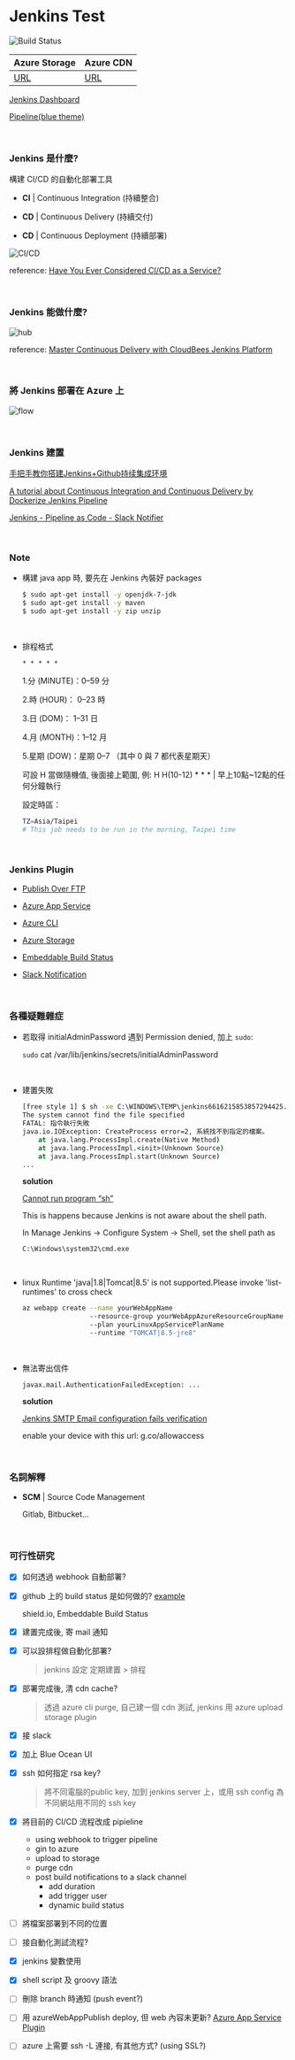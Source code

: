 # Jenkins Test

![Build Status](http://jenkins001.southeastasia.cloudapp.azure.com/job/webhook-pipeline/badge/icon?style=plastic)



Azure Storage | Azure CDN
------------- | ---------
[URL](https://cs12f2ef59c887ax4755xb5a.blob.core.windows.net/web01/jenkins_build/index.html) | [URL](https://jenkins-cdn.azureedge.net/jenkins_build/index.html)

[Jenkins Dashboard](http://jenkins001.southeastasia.cloudapp.azure.com/job/webhook-pipeline/)

[Pipeline(blue theme)](http://jenkins001.southeastasia.cloudapp.azure.com/blue/organizations/jenkins/webhook-pipeline/activity)

<br />

### Jenkins 是什麼?

構建 CI/CD 的自動化部署工具

- **CI** | Continuous Integration (持續整合)

- **CD** | Continuous Delivery (持續交付)

- **CD** | Continuous Deployment (持續部署)

![CI/CD](./images/cicd.png)

reference: [Have You Ever Considered CI/CD as a Service?](https://blogs.cisco.com/cloud/have-you-ever-considered-ci-cd-as-a-service)

<br />

### Jenkins 能做什麼?

![hub](./images/hub.png)

reference: [Master Continuous Delivery with CloudBees Jenkins Platform](https://www.slideshare.net/dcjuengst/cloudbeesjenkinsplatform2016)

<br />

### 將 Jenkins 部署在 Azure 上

![flow](./images/flow.png)

<br />

### Jenkins 建置

[手把手教你搭建Jenkins+Github持续集成环境](https://github.com/muyinchen/woker/blob/master/%E9%9B%86%E6%88%90%E6%B5%8B%E8%AF%95%E7%8E%AF%E5%A2%83%E6%90%AD%E5%BB%BA/%E6%89%8B%E6%8A%8A%E6%89%8B%E6%95%99%E4%BD%A0%E6%90%AD%E5%BB%BAJenkins%2BGithub%E6%8C%81%E7%BB%AD%E9%9B%86%E6%88%90%E7%8E%AF%E5%A2%83.md)

[A tutorial about Continuous Integration and Continuous Delivery by Dockerize Jenkins Pipeline](https://github.com/hakdogan/jenkins-pipeline)

[Jenkins - Pipeline as Code - Slack Notifier](https://ithelp.ithome.com.tw/articles/10203905)

<br />

### Note

- 構建 java app 時, 要先在 Jenkins 內裝好 packages

  ```sh
  $ sudo apt-get install -y openjdk-7-jdk
  $ sudo apt-get install -y maven
  $ sudo apt-get install -y zip unzip
  ```

<br />

- 排程格式
  ```
  * * * * *
  ```

   1.分 (MINUTE)：0–59 分
   
   2.時 (HOUR)： 0–23 時
   
   3.日 (DOM)： 1–31 日
   
   4.月 (MONTH)：1–12 月
   
   5.星期 (DOW)：星期 0–7 （其中 0 與 7 都代表星期天）
 
   可設 H 當做隨機值, 後面接上範圍, 例: H H(10-12) * * * | 早上10點~12點的任何分鐘執行
 
   設定時區：
 
   ```sh
   TZ=Asia/Taipei
   # This job needs to be run in the morning, Taipei time
   ```
 
 <br />
 
 ### Jenkins Plugin
 
 - [Publish Over FTP](https://wiki.jenkins.io/display/JENKINS/Publish+Over+FTP+Plugin)
 
 - [Azure App Service](https://jenkins.io/doc/pipeline/steps/azure-app-service/)
  
 - [Azure CLI](https://wiki.jenkins.io/display/JENKINS/Azure+CLI+Plugin)
 
 - [Azure Storage](https://github.com/jenkinsci/windows-azure-storage-plugin)
 
  - [Embeddable Build Status](https://github.com/jenkinsci/embeddable-build-status-plugin)
  
  - [Slack Notification](https://plugins.jenkins.io/slack)
 
 <br />
 
### 各種疑難雜症

- 若取得 initialAdminPassword 遇到 Permission denied, 加上 `sudo`:

  `sudo` cat /var/lib/jenkins/secrets/initialAdminPassword
  
<br />

- 建置失敗

  ```cmd
  [free style 1] $ sh -xe C:\WINDOWS\TEMP\jenkins6616215853857294425.sh
  The system cannot find the file specified
  FATAL: 指令執行失敗
  java.io.IOException: CreateProcess error=2, 系統找不到指定的檔案。
      at java.lang.ProcessImpl.create(Native Method)
      at java.lang.ProcessImpl.<init>(Unknown Source)
      at java.lang.ProcessImpl.start(Unknown Source)
  ...
  ```

  **solution**

  [Cannot run program “sh”](https://stackoverflow.com/questions/15135771/hudson-on-windows-error-java-io-ioexception-cannot-run-program-sh)

  This is happens because Jenkins is not aware about the shell path.

  In Manage Jenkins -> Configure System -> Shell, set the shell path as
  ```
  C:\Windows\system32\cmd.exe
  ```

<br />

- linux Runtime 'java|1.8|Tomcat|8.5' is not supported.Please invoke 'list-runtimes' to cross check

  ```sh
  az webapp create --name yourWebAppName 
                   --resource-group yourWebAppAzureResourceGroupName
                   --plan yourLinuxAppServicePlanName 
                   --runtime "TOMCAT|8.5-jre8" 
  ```

<br />

- 無法寄出信件

  ```
  javax.mail.AuthenticationFailedException: ...
  ```

  **solution**

  [Jenkins SMTP Email configuration fails verification](https://stackoverflow.com/questions/25718290/jenkins-smtp-email-configuration-fails-verification)

  enable your device with this url: g.co/allowaccess

<br />

### 名詞解釋

- **SCM** | Source Code Management

  Gitlab, Bitbucket...
  
<br />

### 可行性研究

- [x] 如何透過 webhook 自動部署?

- [x] github 上的 build status 是如何做的? [example](https://github.com/microsoft/Terminal)

  shield.io, Embeddable Build Status
  
- [x] 建置完成後, 寄 mail 通知

- [x] 可以設排程做自動化部署? 
  > jenkins 設定 定期建置 > 排程

- [x] 部署完成後, 清 cdn cache? 
  > 透過 azure cli purge, 自己建一個 cdn 測試, jenkins 用 azure upload storage plugin

- [x] 接 slack

- [x] 加上 Blue Ocean UI

- [x] ssh 如何指定 rsa key? 
  > 將不同電腦的public key, 加到 jenkins server 上，或用 ssh config 為不同網站用不同的 ssh key
  
- [x] 將目前的 CI/CD 流程改成 pipieline
  - using webhook to trigger pipeline
  - gin to azure
  - upload to storage
  - purge cdn
  - post build notifications to a slack channel
    - add duration
    - add trigger user
    - dynamic build status

- [ ] 將檔案部署到不同的位置

- [ ]  接自動化測試流程?

- [x] jenkins 變數使用

- [x] shell script 及 groovy 語法

- [ ] 刪除 branch 時通知 (push event?)

- [ ] 用 azureWebAppPublish deploy, 但 web 內容未更新? [Azure App Service Plugin](https://jenkins.io/doc/pipeline/steps/azure-app-service/)

- [ ] azure 上需要 ssh -L 連接, 有其他方式? (using SSL?)
